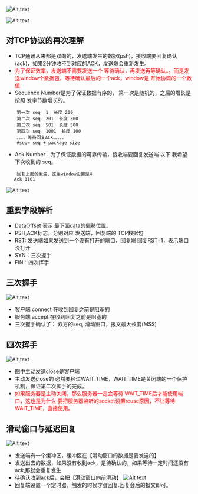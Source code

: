 ![Alt text](imgs/protocal.png)

![Alt text](imgs/tcp.png)

## 对TCP协议的再次理解

- TCP通讯从来都是双向的，发送端发生的数据(psh)，接收端要回复确认(ack)，如果2分钟收不到对应的ACK，发送端会重新发生。
- <font color=red>为了保证效率，发送端不需要发送一个 等待确认，再发送再等确认。。而是发送window个数据包，等待确认最后的一个ack，window是 开始协商的一个数值</font>
- Sequence Number是为了保证数据有序的， 第一次是随机的，之后的增长是按照 发字节数增长的。
```
    第一次 seq  1  长度 200
    第二次 seq  201  长度 300
    第三次 seq  501  长度 500
    第四次 seq  1001  长度 100
    。。。。等待回复ACK。。。。。
    #seq= seq + package size
```
- Ack Number：为了保证数据的可靠传输，接收端要回复发送端 以下 我希望下次收到的 seq。

```
    回复上面的发生，这里window设置是4
   Ack 1101
```
![Alt text](imgs/ack.png)
## 重要字段解析

- DataOffset 表示 最下面data的偏移位置。
- PSH,ACK标志，分别对应 发送端，回复端的 TCP数据包
- RST: 发送端如果发送到一个没有打开的端口，回复端 回复RST=1，表示端口没打开
- SYN：三次握手
- FIN：四次挥手

## 三次握手
![Alt text](imgs/handshake.png)
- 客户端 connect 在收到回复之前是阻塞的
- 服务端 accept  在收到回复之前是阻塞的
- 三次握手确认了： 双方的seq, 滑动窗口，报文最大长度(MSS)
## 四次挥手
![Alt text](imgs/fin.png)

- 图中主动发送close是客户端
- 主动发送close的 必然要经过WAIT_TIME，WAIT_TIME是关闭端的一个保护机制，保证第二次挥手的完成。
- <font color=red>如果服务器是主动关闭，那么服务器一定会等待 WAIT_TIME后才能使用端口，这也是为什么 要把服务器监听的socket设置reuse原因，不让等待WAIT_TIME，直接使用。</font>

## 滑动窗口与延迟回复
![Alt text](imgs/window.png)
- 发送端有一个缓冲区，缓冲区在【滑动窗口的数据是要发送的】
- 发送出去的数据，如果没有收到ack，是待确认的，如果等待一定时间还没有ack,那就会重复发生
- 待确认收到ack后，会把【滑动窗口向前滑动】
![Alt text](imgs/delay_ack.png)
-  回复端设置一个定时器，触发的时候才会回复.回复会后的报文即可。